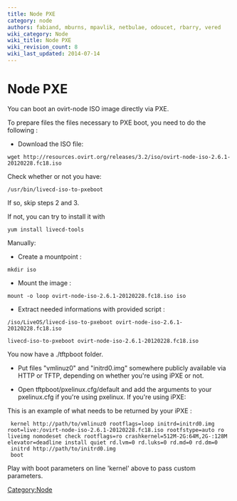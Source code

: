 ```yaml
---
title: Node PXE
category: node
authors: fabiand, mburns, mpavlik, netbulae, odoucet, rbarry, vered
wiki_category: Node
wiki_title: Node PXE
wiki_revision_count: 8
wiki_last_updated: 2014-07-14
---
```


# Node PXE

You can boot an ovirt-node ISO image directly via PXE.

To prepare files the files necessary to PXE boot, you need to do the following :

*   Download the ISO file:

<!-- -->

    wget http://resources.ovirt.org/releases/3.2/iso/ovirt-node-iso-2.6.1-20120228.fc18.iso

Check whether or not you have:

    /usr/bin/livecd-iso-to-pxeboot

If so, skip steps 2 and 3.

If not, you can try to install it with

    yum install livecd-tools

Manually:

*   Create a mountpoint :

<!-- -->

    mkdir iso

*   Mount the image :

<!-- -->

    mount -o loop ovirt-node-iso-2.6.1-20120228.fc18.iso iso

*   Extract needed informations with provided script :

<!-- -->

    /iso/LiveOS/livecd-iso-to-pxeboot ovirt-node-iso-2.6.1-20120228.fc18.iso

    livecd-iso-to-pxeboot ovirt-node-iso-2.6.1-20120228.fc18.iso

You now have a ./tftpboot folder.

*   Put files "vmlinuz0" and "initrd0.img" somewhere publicly available via HTTP or TFTP, depending on whether you're using iPXE or not.

<!-- -->

*   Open tftpboot/pxelinux.cfg/default and add the arguments to your pxelinux.cfg if you're using pxelinux. If you're using iPXE:

This is an example of what needs to be returned by your iPXE :

     kernel http://path/to/vmlinuz0 rootflags=loop initrd=initrd0.img root=live:/ovirt-node-iso-2.6.1-20120228.fc18.iso rootfstype=auto ro liveimg nomodeset check rootflags=ro crashkernel=512M-2G:64M,2G-:128M elevator=deadline install quiet rd.lvm=0 rd.luks=0 rd.md=0 rd.dm=0
     initrd http://path/to/initrd0.img
     boot

Play with boot parameters on line 'kernel' above to pass custom parameters.

<Category:Node>
